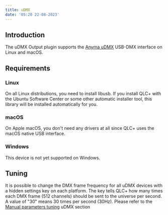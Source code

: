 ```yaml
---
title: uDMX
date: '05:20 22-08-2023'
---
```


Introduction
------------

The uDMX Output plugin supports the [Anyma uDMX](https://www.anyma.ch/research/udmx/) USB-DMX interface on Linux and macOS.

Requirements
------------

### Linux

On all Linux distributions, you need to install libusb. If you install QLC+ with the Ubuntu Software Center or some other automatic installer tool, this library will be installed automatically for you.

### macOS

On Apple macOS, you don't need any drivers at all since QLC+ uses the macOS native USB interface.

### Windows

This device is not yet supported on Windows.

Tuning
------

It is possible to change the DMX frame frequency for all uDMX devices with a hidden settings key on each platform. The key tells QLC+ how many times each DMX frame (512 channels) should be sent to the universe per second. A value of "30" means 30 times per second (30Hz). Please refer to the [Manual parameters tuning](/advanced/parameters-tuning#3-udmx-frequency) uDMX section